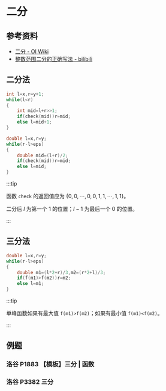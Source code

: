 # 二分

## 参考资料

- [二分 - OI Wiki](https://oi-wiki.org/basic/binary/)
- [整数范围二分的正确写法 - bilibili](https://www.bilibili.com/video/BV1np421o77o)

## 二分法

<Tabs>
<TabItem value="整数">

```cpp
int l=x,r=y+1;
while(l<r)
{
	int mid=l+r>>1;
	if(check(mid))r=mid;
	else l=mid+1;
}
```

</TabItem>
<TabItem value="实数">

```cpp
double l=x,r=y;
while(r-l>eps)
{
	double mid=(l+r)/2;
	if(check(mid))r=mid;
	else l=mid;
}
```

</TabItem>
</Tabs>

:::tip

函数 `check` 的返回值应为 $\{0,0,\cdots,0,0,1,1,\cdots,1,1\}$。

二分后 $l$ 为第一个 $1$ 的位置；$l-1$ 为最后一个 $0$ 的位置。

:::

## 三分法

```cpp
double l=x,r=y;
while(r-l>eps)
{
	double m1=(l*2+r)/3,m2=(r*2+l)/3;
	if(f(m1)>f(m2))r=m2;
	else l=m1;
}
```

:::tip

单峰函数如果有最大值 `f(m1)>f(m2)`；如果有最小值 `f(m1)<f(m2)`。

:::

## 例题

### 洛谷 P1883 【模板】三分 | 函数

<Problem id="P1883" />

### 洛谷 P3382 三分

<Problem id="P3382" />
